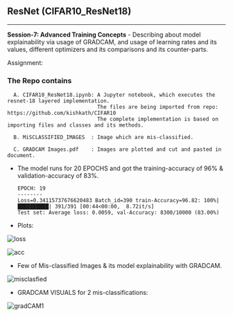 ## ResNet (CIFAR10_ResNet18)
------------------------------

**Session-7: Advanced Training Concepts** - Describing about model explainability via usage of GRADCAM, and usage of learning rates and its values,
different optimizers and its comparisons and its counter-parts.

Assignment: 



### The Repo contains 

      A. CIFAR10_ResNet18.ipynb: A Jupyter notebook, which executes the resnet-18 layered implementation. 
                                 The files are being imported from repo:  https://github.com/kishkath/CIFAR10
                                 The complete implementation is based on importing files and classes and its methods. 
                                 
      B. MiSCLASSIFIED_IMAGES  : Image which are mis-classified.
      
      C. GRADCAM Images.pdf    : Images are plotted and cut and pasted in document.
      
      
* The model runs for 20 EPOCHS and got the training-accuracy of 96% & validation-accuracy of 83%.
 
      EPOCH: 19
      --------
      Loss=0.34115737676620483 Batch_id=390 train-Accuracy=96.82: 100%|██████████| 391/391 [00:44<00:00,  8.72it/s] 
      Test set: Average loss: 0.0059, val-Accuracy: 8300/10000 (83.00%)
      
* Plots: 


![loss](https://user-images.githubusercontent.com/60026221/218268512-59d7fb99-8371-418d-99f9-cbc2e9c1bdd6.JPG)


![acc](https://user-images.githubusercontent.com/60026221/218268524-3e1406d1-ad6c-491c-a217-4c5b8484ac8a.JPG)


* Few of Mis-classified Images & its model explainability with GRADCAM.


![misclasfied](https://user-images.githubusercontent.com/60026221/218516617-65f3b2dc-7f4f-4fde-956d-ea2ea0d6fec7.png)


- GRADCAM VISUALS for 2 mis-classifications:

![gradCAM1](https://user-images.githubusercontent.com/60026221/218516910-7ef94d4b-b6d0-4a85-b6fc-1f946858dc4d.JPG)



